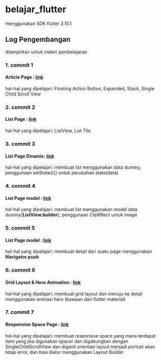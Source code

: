 # belajar_flutter
menggunakan SDK flutter 2.10.1  

## Log Pengembangan  
dilampirkan untuk materi pembelajaran  

### 1. commit 1  
#### Article Page : [link](https://github.com/muhammadfarros12/udemy-flutter-app/tree/a537896c5a8bc8d10fbf1f643fc96b96327b39d4)  
hal-hal yang dipelajari: Floating Action Button, Expanded, Stack, Single Child Scroll View  

### 2. commit 2  
#### List Page : [link](https://github.com/muhammadfarros12/udemy-flutter-app/tree/592d77a08a4db78dcff12e7d209e1343763194e3)  
hal-hal yang dipelajari: ListView, List Tile  

### 3. commit 3   
#### List Page Dinamis: [link](https://github.com/muhammadfarros12/udemy-flutter-app/tree/33c1402f15db6761629e84960e884ba89be5a08c)  
hal-hal yang dipelajari: membuat list menggunakan data dummy, penggunaan setState(){} untuk perubahan state(data)  

### 4. commit 4     
#### List Page model : [link](https://github.com/muhammadfarros12/udemy-flutter-app/tree/24f5b1e45fcf0b5d860e95f9553fd25ef740bf11)  
hal-hal yang dipelajari: membuat list menggunakan model data dummy(**ListView.builder**), penggunaan ClipRRect untuk image  

### 5. commit 5     
#### List Page model : [link](https://github.com/muhammadfarros12/udemy-flutter-app/tree/2ce9506d6e37159f6abf6062308869e7d545b676)  
hal-hal yang dipelajari: membuat detail dari suatu page menggunakan **Navigator.push** 

### 6. commit 6     
#### Grid Layout & Hero Animation : [link](https://github.com/muhammadfarros12/udemy-flutter-app/tree/2bc4cc5646a466fd939389b62716a8d556c22974)  
hal-hal yang dipelajari: membuat grid layout dan menuju ke detail menggunakan animasi hero (bawaan dari flutter material)

### 7. commit 7     
#### Responsive Space Page : [link](https://github.com/muhammadfarros12/udemy-flutter-app/tree/3c8f49094336e25da28d80015aa29ddcd4fcf343)  
hal-hal yang dipelajari: membuat responsive space yang mana terdapat item yang jika digunakan spacer dan digabungkan dengan SingleChildScrollView dan diganti orientasi layout menjadi portrait akan tetap error, dan bisa diatur menggunakan Layout Builder   

